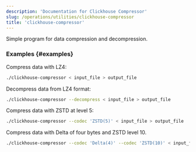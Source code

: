 ```yaml
---
description: 'Documentation for Clickhouse Compressor'
slug: /operations/utilities/clickhouse-compressor
title: 'clickhouse-compressor'
---
```


Simple program for data compression and decompression.

### Examples {#examples}

Compress data with LZ4:

```bash
./clickhouse-compressor < input_file > output_file
```

Decompress data from LZ4 format:

```bash
./clickhouse-compressor --decompress < input_file > output_file
```

Compress data with ZSTD at level 5:

```bash
./clickhouse-compressor --codec 'ZSTD(5)' < input_file > output_file
```

Compress data with Delta of four bytes and ZSTD level 10.

```bash
./clickhouse-compressor --codec 'Delta(4)' --codec 'ZSTD(10)' < input_file > output_file
```
